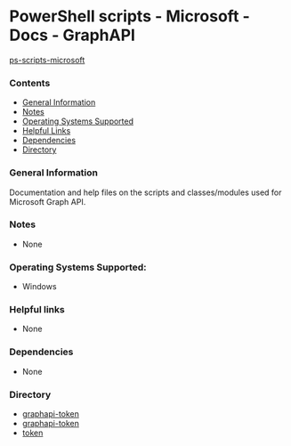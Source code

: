 # PowerShell scripts - Microsoft - Docs - GraphAPI
[ps-scripts-microsoft](../README.md)

### Contents
- [General Information](#general-information)
- [Notes](#notes)
- [Operating Systems Supported](#operating-systems-supported)
- [Helpful Links](#helpful-links)
- [Dependencies](#dependencies)
- [Directory](#directory)

### General Information
Documentation and help files on the scripts and classes/modules used for Microsoft Graph API.

### Notes
- None

### Operating Systems Supported:
- Windows

### Helpful links
- None

### Dependencies
- None

### Directory
- [graphapi-token](GRAPHAPI-TOKEN.md)
- [graphapi-token](GRAPHAPI-UTILS.md)
- [token](TOKEN.md)
